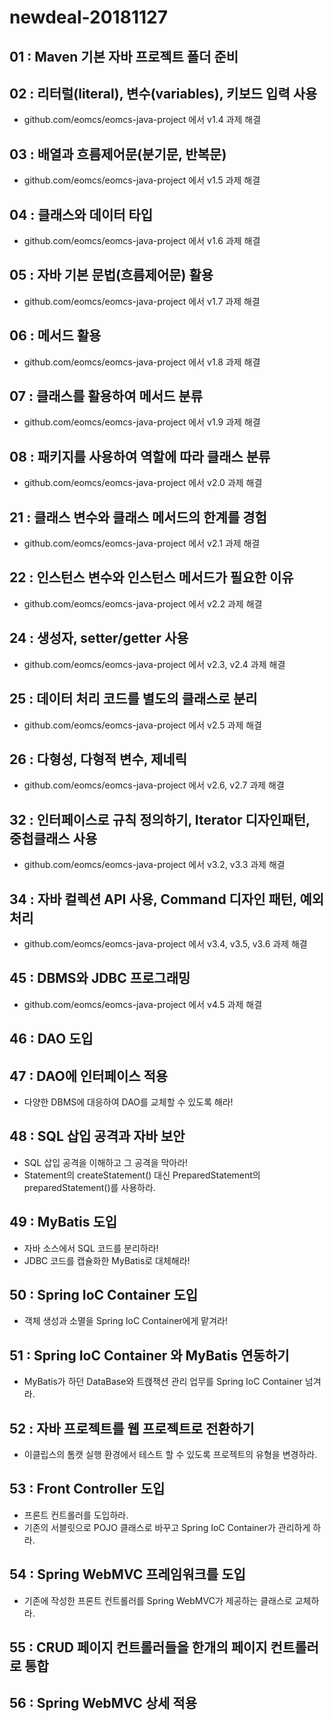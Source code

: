 # newdeal-20181127

## 01 : Maven 기본 자바 프로젝트 폴더 준비

## 02 : 리터럴(literal), 변수(variables), 키보드 입력 사용

- github.com/eomcs/eomcs-java-project 에서 v1.4 과제 해결

## 03 : 배열과 흐름제어문(분기문, 반복문)

- github.com/eomcs/eomcs-java-project 에서 v1.5 과제 해결

## 04 : 클래스와 데이터 타입

- github.com/eomcs/eomcs-java-project 에서 v1.6 과제 해결

## 05 : 자바 기본 문법(흐름제어문) 활용

- github.com/eomcs/eomcs-java-project 에서 v1.7 과제 해결

## 06 : 메서드 활용

- github.com/eomcs/eomcs-java-project 에서 v1.8 과제 해결

## 07 : 클래스를 활용하여 메서드 분류

- github.com/eomcs/eomcs-java-project 에서 v1.9 과제 해결

## 08 : 패키지를 사용하여 역할에 따라 클래스 분류

- github.com/eomcs/eomcs-java-project 에서 v2.0 과제 해결

## 21 : 클래스 변수와 클래스 메서드의 한계를 경험

- github.com/eomcs/eomcs-java-project 에서 v2.1 과제 해결

## 22 : 인스턴스 변수와 인스턴스 메서드가 필요한 이유

- github.com/eomcs/eomcs-java-project 에서 v2.2 과제 해결

## 24 : 생성자, setter/getter 사용

- github.com/eomcs/eomcs-java-project 에서 v2.3, v2.4 과제 해결

## 25 : 데이터 처리 코드를 별도의 클래스로 분리

- github.com/eomcs/eomcs-java-project 에서 v2.5 과제 해결

## 26 : 다형성, 다형적 변수, 제네릭

- github.com/eomcs/eomcs-java-project 에서 v2.6, v2.7 과제 해결

## 32 : 인터페이스로 규칙 정의하기, Iterator 디자인패턴, 중첩클래스 사용

- github.com/eomcs/eomcs-java-project 에서 v3.2, v3.3 과제 해결

## 34 : 자바 컬렉션 API 사용, Command 디자인 패턴, 예외 처리

- github.com/eomcs/eomcs-java-project 에서 v3.4, v3.5, v3.6 과제 해결

## 45 : DBMS와 JDBC 프로그래밍

- github.com/eomcs/eomcs-java-project 에서 v4.5 과제 해결

## 46 : DAO 도입

## 47 : DAO에 인터페이스 적용

- 다양한 DBMS에 대응하여 DAO를 교체할 수 있도록 해라!

## 48 : SQL 삽입 공격과 자바 보안

- SQL 삽입 공격을 이해하고 그 공격을 막아라!
- Statement의 createStatement() 대신 PreparedStatement의 preparedStatement()를 사용하라.

## 49 : MyBatis 도입

- 자바 소스에서 SQL 코드를 분리하라!
- JDBC 코드를 캡슐화한 MyBatis로 대체해라!

## 50 : Spring IoC Container 도입

- 객체 생성과 소멸을 Spring IoC Container에게 맡겨라!

## 51 : Spring IoC Container 와 MyBatis 연동하기

- MyBatis가 하던 DataBase와 트랝잭션 관리 업무를 Spring IoC Container 넘겨라.

## 52 : 자바 프로젝트를 웹 프로젝트로 전환하기

- 이클립스의 톰캣 실행 환경에서 테스트 할 수 있도록 프로젝트의 유형을 변경하라.

## 53 : Front Controller 도입

- 프론트 컨트롤러를 도입하라.
- 기존의 서블릿으로 POJO 클래스로 바꾸고 Spring IoC Container가 관리하게 하라.

## 54 : Spring WebMVC 프레임워크를 도입

- 기존에 작성한 프론트 컨트롤러를 Spring WebMVC가 제공하는 클래스로 교체하라.

## 55 : CRUD 페이지 컨트롤러들을 한개의 페이지 컨트롤러로 통합

## 56 : Spring WebMVC 상세 적용